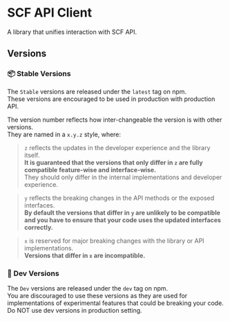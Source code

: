 # SCF API Client
A library that unifies interaction with SCF API.
## Versions
### 📦 Stable Versions
The `Stable` versions are released under the `latest` tag on npm.<br>
These versions are encouraged to be used in production with production API.

The version number reflects how inter-changeable the version is with other versions.<br>
They are named in a `x.y.z` style, where:
> `z` reflects the updates in the developer experience and the library itself.<br>
> **It is guaranteed that the versions that only differ in `z` are fully compatible feature-wise and interface-wise.**<br>
> They should only differ in the internal implementations and developer experience.

> `y` reflects the breaking changes in the API methods or the exposed interfaces.<br>
> **By default the versions that differ in `y` are unlikely to be compatible and you have to ensure that your code uses the updated interfaces correctly.**

> `x` is reserved for major breaking changes with the library or API implementations.<br>
> **Versions that differ in `x` are incompatible.**
### 🔧 Dev Versions
The `Dev` versions are released under the `dev` tag on npm.<br>
You are discouraged to use these versions as they are used for implementations of experimental features that could be breaking your code.<br>
Do NOT use dev versions in production setting.